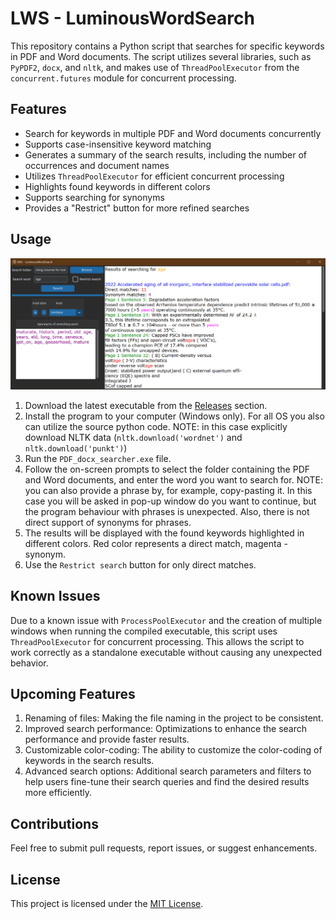 # LWS - LuminousWordSearch


This repository contains a Python script that searches for specific keywords in PDF and Word documents. The script utilizes several libraries, such as `PyPDF2`, `docx`, and `nltk`, and makes use of `ThreadPoolExecutor` from the `concurrent.futures` module for concurrent processing.

## Features

- Search for keywords in multiple PDF and Word documents concurrently
- Supports case-insensitive keyword matching
- Generates a summary of the search results, including the number of occurrences and document names
- Utilizes `ThreadPoolExecutor` for efficient concurrent processing
- Highlights found keywords in different colors
- Supports searching for synonyms
- Provides a "Restrict" button for more refined searches
 

## Usage

![img.png](Media/LWS.png)
1. Download the latest executable from the [Releases](https://github.com/Rusya665/Artticles_parser/releases) section.
2. Install the program to your computer (Windows only). For all OS you also can utilize the source python code. NOTE: in this case explicitly download NLTK data (`nltk.download('wordnet')` and `nltk.download('punkt')`)  
3. Run the `PDF_docx_searcher.exe` file.
4. Follow the on-screen prompts to select the folder containing the PDF and Word documents, and enter the word you want to search for. NOTE: you can also provide a phrase by, for example, copy-pasting it. In this case you will be asked in pop-up window do you want to continue, but the program behaviour with phrases is unexpected. Also, there is not direct support of synonyms for phrases.
5. The results will be displayed with the found keywords highlighted in different colors. Red color represents a direct match, magenta - synonym.
6. Use the `Restrict search` button for only direct matches.

## Known Issues

Due to a known issue with `ProcessPoolExecutor` and the creation of multiple windows when running the compiled executable, this script uses `ThreadPoolExecutor` for concurrent processing. This allows the script to work correctly as a standalone executable without causing any unexpected behavior.

## Upcoming Features

1. Renaming of files: Making the file naming in the project to be consistent.
2. Improved search performance: Optimizations to enhance the search performance and provide faster results.
3. Customizable color-coding: The ability to customize the color-coding of keywords in the search results.
4. Advanced search options: Additional search parameters and filters to help users fine-tune their search queries and find the desired results more efficiently.

## Contributions

Feel free to submit pull requests, report issues, or suggest enhancements.

## License

This project is licensed under the [MIT License](https://opensource.org/licenses/MIT).
